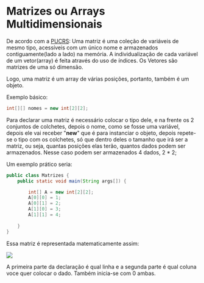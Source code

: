 <h1>Matrizes ou Arrays Multidimensionais</h1>
De acordo com a <a href="https://www.inf.pucrs.br/~pinho/LaproI/Vetores/Vetores.htm">PUCRS</a>: Uma matriz é uma coleção de variáveis de mesmo tipo, acessíveis com um único nome e armazenados contiguamente(lado a lado) na memória. A individualização de cada variável de um vetor(array) é feita através do uso de índices. Os Vetores são matrizes de uma só dimensão. 

Logo, uma matriz é um array de várias posições, portanto, também é um objeto.

Exemplo básico:
```java
int[][] nomes = new int[2][2];
```
Para declarar uma matriz é necessário colocar o tipo dele, e na frente os 2 conjuntos de colchetes, depois o nome, como se fosse uma variável, depois ele vai receber "**new**" que é para instanciar o objeto, depois repete-se o tipo com os colchetes, só que dentro deles o tamanho que irá ser a matriz, ou seja, quantas posições elas terão, quantos dados podem ser armazenados. Nesse caso podem ser armazenados 4 dados, 2 * 2;

Um exemplo prático seria:
```java
public class Matrizes {
    public static void main(String args[]) {

        int[] A = new int[2][2];
        A[0][0] = 1;
        A[0][1] = 2;
        A[1][0] = 3;
        A[1][1] = 4;
        
    }
}

```
Essa matriz é representada matematicamente assim:

<img src="../img/matrizes.png">

A primeira parte da declaração é qual linha e a segunda parte é qual coluna voce quer colocar o dado. Também inicia-se com 0 ambas.
